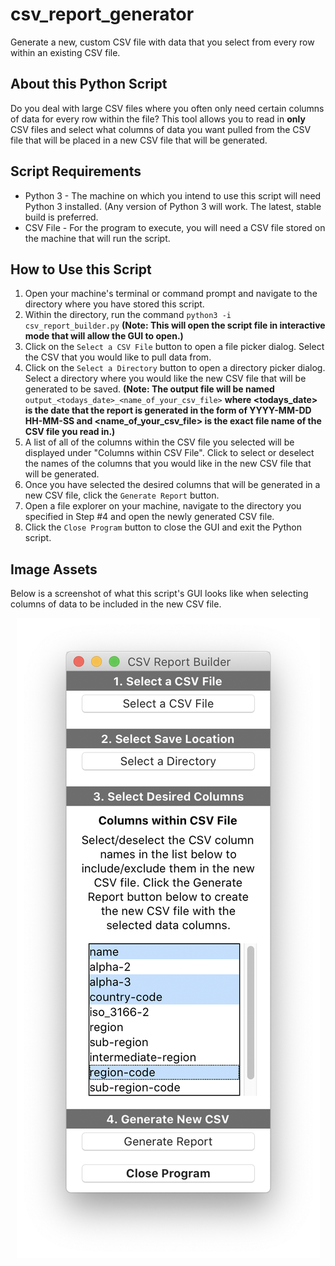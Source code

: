 # csv_report_generator
Generate a new, custom CSV file with data that you select from every row within an existing CSV file. 

## About this Python Script
Do you deal with large CSV files where you often only need certain columns of data for every row within the file? This tool allows you to read in **only** CSV files and select what columns of data you want pulled from the CSV file that will be placed in a new CSV file that will be generated.

## Script Requirements
* Python 3 - The machine on which you intend to use this script will need Python 3 installed. (Any version of Python 3 will work. The latest, stable build is preferred. 
* CSV File - For the program to execute, you will need a CSV file stored on the machine that will run the script. 

## How to Use this Script
1. Open your machine's terminal or command prompt and navigate to the directory where you have stored this script. 
1. Within the directory, run the command `python3 -i csv_report_builder.py` **(Note: This will open the script file in interactive mode that will allow the GUI to open.)**
1. Click on the `Select a CSV File` button to open a file picker dialog. Select the CSV that you would like to pull data from.
1. Click on the `Select a Directory` button to open a directory picker dialog. Select a directory where you would like the new CSV file that will be generated to be saved. 
  **(Note: The output file will be named** `output_<todays_date>_<name_of_your_csv_file>` **where <todays_date> is the date that the report is generated in the form of YYYY-MM-DD HH-MM-SS and <name_of_your_csv_file> is the exact file name of the CSV file you read in.)**
1. A list of all of the columns within the CSV file you selected will be displayed under "Columns within CSV File". Click to select or deselect the names of the columns that you would like in the new CSV file that will be generated.
1. Once you have selected the desired columns that will be generated in a new CSV file, click the `Generate Report` button. 
1. Open a file explorer on your machine, navigate to the directory you specified in Step #4 and open the newly generated CSV file. 
1. Click the `Close Program` button to close the GUI and exit the Python script.

## Image Assets
Below is a screenshot of what this script's GUI looks like when selecting columns of data to be included in the new CSV file. 
<p align="center">
  <img src="/gui-overview-v3.png">
</p>
